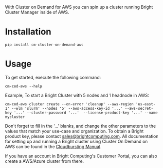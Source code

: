 With Cluster on Demand for AWS you can spin up a cluster running Bright Cluster
Manager inside of AWS.

# Installation

```
pip install cm-cluster-on-demand-aws
```

# Usage

To get started, execute the following command:

```
cm-cod-aws --help
```

Example, To start a Bright Cluster with 5 nodes and 1 headnode in AWS:

```
cm-cod-aws cluster create --on-error 'cleanup' --aws-region 'us-east-1' --wlm 'slurm' --nodes '5' --aws-access-key-id '...' --aws-secret-key '...' --cluster-password '...'  --license-product-key '...' --name mycluster
```

Don't forget to fill in the '...' blanks, and change the other parameters to
the values that match your use-case and organization. To obtain a Bright
product key, please contact sales@brightcomputing.com. All documentation for
setting up and running a Bright cluster using Cluster On Demand on AWS can be
found in the
[Cloudbursting Manual](https://www.brightcomputing.com/documentation).

If you have an account in Bright Computing's Customer Portal, you can also
create a AWS/Azure cluster from there.
